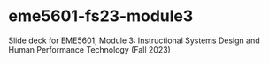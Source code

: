 # eme5601-fs23-module3
  Slide deck for EME5601, Module 3: Instructional Systems Design and Human Performance Technology (Fall 2023) 
